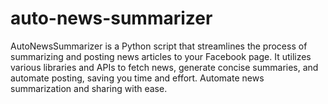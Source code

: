 # auto-news-summarizer
AutoNewsSummarizer is a Python script that streamlines the process of summarizing and posting news articles to your Facebook page. It utilizes various libraries and APIs to fetch news, generate concise summaries, and automate posting, saving you time and effort.  Automate news summarization and sharing with ease.
